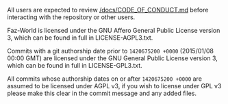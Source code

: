 All users are expected to review [/docs/CODE_OF_CONDUCT.md](/docs/CODE_OF_CONDUCT.md) before interacting with the repository or other users.

Faz-World is licensed under the GNU Affero General Public License version 3, which can be found in full in LICENSE-AGPL3.txt.

Commits with a git authorship date prior to `1420675200 +0000` (2015/01/08 00:00 GMT) are licensed under the GNU General Public License version 3, which can be found in full in LICENSE-GPL3.txt.

All commits whose authorship dates on or after `1420675200 +0000` are assumed to be licensed under AGPL v3, if you wish to license under GPL v3 please make this clear in the commit message and any added files.